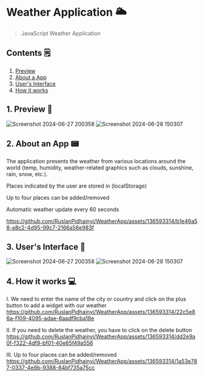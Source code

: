 # Weather Application 🌥️
> JavaScript Weather Application
>
> <a name="top"></a>
##  Contents 🗒️
1. [Preview](#preview)
2. [About a App](#aboutaapp)
3. [User's Interface](#ui)
4. [How it works](#work)

<a name="preview"></a>
## 1. Preview 📎
![Screenshot 2024-06-27 200358](https://github.com/RuslanPidhainyi/WeatherApp/assets/136593314/60f16d1f-1478-49fc-aa53-3abc8a74eef1)
![Screenshot 2024-06-28 150307](https://github.com/RuslanPidhainyi/WeatherApp/assets/136593314/36c1360a-35ba-4dc3-9b94-92d6f5811cb3)


<a name="aboutaapp"></a>
## 2. About an App 📟
The application presents the weather from various locations around the world (temp, humidity, weather-related graphics such as clouds, sunshine, rain, snow, etc.).

Places indicated by the user are stored in (localStorage)

Up to four places can be added/removed

Automatic weather update every 60 seconds



https://github.com/RuslanPidhainyi/WeatherApp/assets/136593314/b1e46a58-a8c2-4d95-99c7-2166a56e983f



<a name="ui"></a>
## 3. User's Interface 📲
![Screenshot 2024-06-27 200358](https://github.com/RuslanPidhainyi/WeatherApp/assets/136593314/ebaf8d0d-92cf-4ec7-9109-76a493c0ad0b)
![Screenshot 2024-06-28 150307](https://github.com/RuslanPidhainyi/WeatherApp/assets/136593314/dcca15ba-01c4-4005-9321-03c98cd8f71c)

<a name="work"></a>
## 4. How it works 💻
I. We need to enter the name of the city or country and click on the plus button to add a widget with our weather
https://github.com/RuslanPidhainyi/WeatherApp/assets/136593314/22c5e86a-f109-4095-adae-8aadf9cba18e

II. If you need to delete the weather, you have to click on the delete button
https://github.com/RuslanPidhainyi/WeatherApp/assets/136593314/dd2e9a0f-f322-4df9-bf01-40e65f49a556

III. Up to four places can be added/removed
https://github.com/RuslanPidhainyi/WeatherApp/assets/136593314/1a53e787-0337-4e9b-9388-84bf735a75cc





